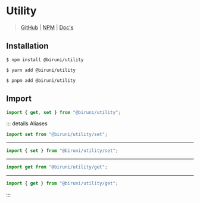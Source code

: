 # Utility

> [GitHub](https://github.com/wonize/biruni/tree/main/packages/utility/)
> | [NPM](https://www.npmjs.com/package/@biruni/utility)
> | [Doc's](https://wonize.github.io/biruni/plugin/utility/)

## Installation

```shell
$ npm install @biruni/utility
```

```shell
$ yarn add @biruni/utility
```

```shell
$ pnpm add @biruni/utility
```

## Import

```typescript
import { get, set } from "@biruni/utility";
```

::: details Aliases

```ts
import set from "@biruni/utility/set";
```

---

```ts
import { set } from "@biruni/utility/set";
```

---

```ts
import get from "@biruni/utility/get";
```

---

```ts
import { get } from "@biruni/utility/get";
```

:::
